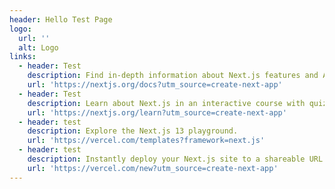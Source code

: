 ```yaml
---
header: Hello Test Page
logo:
  url: ''
  alt: Logo
links:
  - header: Test
    description: Find in-depth information about Next.js features and API.
    url: 'https://nextjs.org/docs?utm_source=create-next-app'
  - header: Test
    description: Learn about Next.js in an interactive course with quizzes!
    url: 'https://nextjs.org/learn?utm_source=create-next-app'
  - header: test
    description: Explore the Next.js 13 playground.
    url: 'https://vercel.com/templates?framework=next.js'
  - header: test
    description: Instantly deploy your Next.js site to a shareable URL with Vercel.
    url: 'https://vercel.com/new?utm_source=create-next-app'
---
```


